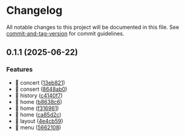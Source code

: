 # Changelog

All notable changes to this project will be documented in this file. See [commit-and-tag-version](https://github.com/absolute-version/commit-and-tag-version) for commit guidelines.

## 0.1.1 (2025-06-22)


### Features

* 🎸 concert ([13eb821](https://github.com/suwannason-alt/concert-web/commit/13eb8214641692511bfffd8d2ce653d804bb70ec))
* 🎸 consert ([8648ab0](https://github.com/suwannason-alt/concert-web/commit/8648ab0028734ecdb264b0032def6ad4bd117bb5))
* 🎸 history ([c4140f7](https://github.com/suwannason-alt/concert-web/commit/c4140f70cd64284f130dc83eab964b444a5599ff))
* 🎸 home ([b8638c6](https://github.com/suwannason-alt/concert-web/commit/b8638c6fecd2290348d389313713f77b78a8fcdc))
* 🎸 home ([f316961](https://github.com/suwannason-alt/concert-web/commit/f316961bac91eff58b2dc02939972ebe5b51f946))
* 🎸 home ([ca85d2c](https://github.com/suwannason-alt/concert-web/commit/ca85d2c5f594ccffca7f07d3f61f78a33fd25032))
* 🎸 layout ([4e4cb59](https://github.com/suwannason-alt/concert-web/commit/4e4cb59d89a5703f1b45eb037894e75b2ce877d8))
* 🎸 menu ([5662108](https://github.com/suwannason-alt/concert-web/commit/5662108d574781d3ad9cf0326babb675449c2814))
